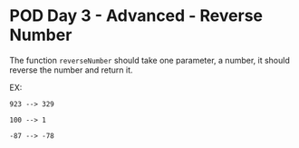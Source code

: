# **POD Day 3 - Advanced -**  Reverse Number

The function `reverseNumber` should take one parameter, a number, it should reverse the number and return it.

EX: 

`923 --> 329`

`100 --> 1`

`-87 --> -78`

